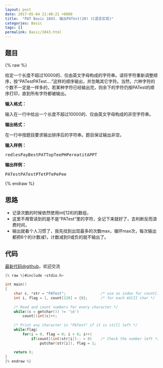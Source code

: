 ```yaml
---
layout: post
date: 2017-05-04 21:48:21 +0800
title:  "PAT Basic 1043. 输出PATest(20) (C语言实现)"
categories: Basic
tags: []
permalink: Basic/1043.html
---
```


## 题目

{% raw %}<div id="problemContent">
<p>
给定一个长度不超过10000的、仅由英文字母构成的字符串。请将字符重新调整顺序，按“PATestPATest....”这样的顺序输出，并忽略其它字符。当然，六种字符的个数不一定是一样多的，若某种字符已经输出完，则余下的字符仍按PATest的顺序打印，直到所有字符都被输出。</p>
<p><b>
输入格式：
</b></p>
<p>
输入在一行中给出一个长度不超过10000的、仅由英文字母构成的非空字符串。
</p>
<p><b>
输出格式：
</b></p>
<p>
在一行中按题目要求输出排序后的字符串。题目保证输出非空。</p>
<b>输入样例：</b><pre>
redlesPayBestPATTopTeePHPereatitAPPT
</pre>
<b>输出样例：</b><pre>
PATestPATestPTetPTePePee
</pre>
</div>{% endraw %}

## 思路

- 记录次数的时候依然使用int[128]的数组，
- 这里不用管读到的是不是“PATest”里的字符，全记下来就好了，去判断反而浪费时间，
- 输出就看个人习惯了，我先找到出现最多的次数max，循环max次，每次输出都把6个的计数减1，计数减到0或负的就不输出了。

## 代码

[最新代码@github](https://github.com/OliverLew/PAT/blob/master/PATBasic/1043.c)，欢迎交流
```c
{% raw %}#include <stdio.h>

int main()
{
    char c, *str = "PATest";                /* use as index for count[] */
    int i, flag = 1, count[128] = {0};      /* for each ASCII char */
    
    /* Read and count numbers for every character */
    while((c = getchar()) != '\n')
        count[(int)c]++;
    
    /* Print any character in "PATest" if it is still left */
    while(flag)
        for(i = 0, flag = 0; i < 6; i++) 
            if(count[(int)str[i]]-- > 0)    /* Check the number left */
                putchar(str[i]), flag = 1;
    
    return 0;
}
{% endraw %}
```